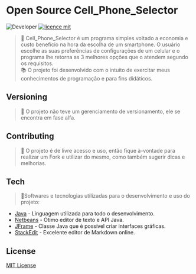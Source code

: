 # Open Source Cell_Phone_Selector
![Developer](https://img.shields.io/badge/GabrielFSSantos-Cell__Phone__Selector-blue)
[![licence mit](https://img.shields.io/github/license/GabrielFSSantos/Cell_Phone_Selector)](https://github.com/GabrielFSSantos/Cell_Phone_Selector/blob/master/LICENSE)

> :iphone:  Cell_Phone_Selector é um programa simples voltado a economia e custo benefício na hora da escolha de um smartphone. O usuário escolhe as suas preferências de configurações de um celular e o programa lhe retorna as 3 melhores opções que o atendem segundo os requisitos. <br>
> :books: O projeto foi desenvolvido com o intuito de exercitar meus conhecimentos de programação e para fins didáticos.

## Versioning
> :flags: O projeto não teve um gerenciamento de versionamento, ele se encontra em fase alfa.

## Contributing
> :information_desk_person: O projeto é de livre acesso e uso, então fique à-vontade para realizar um Fork e utilizar do mesmo, como também sugerir dicas e melhorias.

## Tech
> :space_invader:Softwares e tecnologias utilizadas para o desenvolvimento e uso do projeto:

* [Java] - Linguagem utilizada para todo o desenvolvimento.
* [Netbeans] - Ótimo editor de texto e API Java.
* [JFrame] - Classe Java que é possível criar interfaces gráficas.
* [StackEdit] - Excelente editor de Markdown online.

## License
[MIT License](https://github.com/GabrielFSSantos/Cell_Phone_Selector/blob/master/LICENSE)



[Java]: <https://www.java.com/pt_BR/>
[JFrame]: <https://docs.oracle.com/javase/7/docs/api/javax/swing/JFrame.html>
[Netbeans]: <https://netbeans.org/>
[StackEdit]: <https://stackedit.io/>
